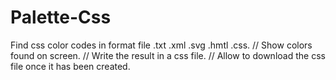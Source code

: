 # Palette-Css
Find css color codes in format file .txt .xml .svg .hmtl .css. // Show colors found on screen. // Write the result in a css file. // Allow to download the css file once it has been created.	
